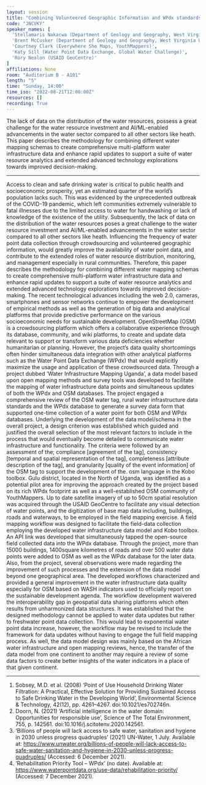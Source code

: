 ```yaml
---
layout: session
title: "Combining Volunteered Geographic Information and WPdx standards to Improve Mapping of Rural Water Infrastructure in Uganda."
code: "JNCVKY"
speaker_names: [
  'Stellamaris Nakacwa (Department of Geology and Geography, West Virginia University)',
  'Brent McCusker (Department of Geology and Geography, West Virginia University)',
  'Courtney Clark (Everywhere She Maps, YouthMappers)',
  'Katy Sill (Water Point Data Exchange, Global Water Challenge)',
  'Rory Nealon (USAID GeoCentre)'
]
affiliations: None
room: "Auditorium B - A101"
length: "5"
time: "Sunday, 14:00"
time_iso: "2022-08-21T12:00:00Z"
resources: []
recording: True
---
```


The lack of data on the distribution of the water resources, possess a great challenge for the water resource investment and AI/ML-enabled advancements in the water sector compared to all other sectors like heath. This paper describes the methodology for combining different water mapping schemas to create comprehensive multi-platform water infrastructure data and enhance rapid updates to support a suite of water resource analytics and extended advanced technology explorations towards improved decision-making.

<hr>

Access to clean and safe drinking water is critical to public health and socioeconomic prosperity, yet an estimated quarter of the world’s population lacks such. This was evidenced by the unprecedented outbreak of the COVID-19 pandemic, which left communities extremely vulnerable to fatal illnesses due to the limited access to water for handwashing or lack of knowledge of the existence of the utility. Subsequently, the lack of data on the distribution of the water resources poses a great challenge to the water resource investment and AI/ML-enabled advancements in the water sector compared to all other sectors like heath. Influencing the frequency of water point data collection through crowdsourcing and volunteered geographic information, would greatly improve the availability of water point data, and contribute to the extended roles of water resource distribution, monitoring, and management especially in rural communities.  Therefore, this paper describes the methodology for combining different water mapping schemas to create comprehensive multi-platform water infrastructure data and enhance rapid updates to support a suite of water resource analytics and extended advanced technology explorations towards improved decision-making. 
The recent technological advances including the web 2.0, cameras, smartphones and sensor networks continue to empower the development of empirical methods as well as the generation of big data and analytical platforms that provide predictive performance on the various socioeconomic needs for sustainable development. OpenStreetMap (OSM) is a crowdsourcing platform which offers a collaborative experience through its database, community, and wiki platforms, to create and update data relevant to support or transform various data deficiencies whether humanitarian or planning. However, the project’s data quality shortcomings often hinder simultaneous data integration with other analytical platforms such as the Water Point Data Exchange (WPdx) that would explicitly maximize the usage and application of these crowdsourced data. Through a project dubbed ‘Water Infrastructure Mapping Uganda’, a data model based upon open mapping methods and survey tools was developed to facilitate the mapping of water infrastructure data points and simultaneous updates of both the WPdx and OSM databases. 
The project engaged a comprehensive review of the OSM water tag, rural water infrastructure data standards and the WPdx database to generate a survey data form that supported one-time collection of a water point for both OSM and WPdx databases. Underlying the development of the data model/schema in the overall project, a design criterion was established which guided and justified the overall selection of the most relevant factors to include in the process that would eventually become detailed to communicate water infrastructure and functionality. The criteria were followed by an assessment of the; compliance [agreement of the tag], consistency [temporal and spatial representation of the tag], completeness [attribute description of the tag], and granularity [quality of the event information] of the OSM tag to support the development of the. osm language in the Kobo toolbox.
Gulu district, located in the North of Uganda, was identified as a potential pilot area for improving the approach created by the project based on its rich WPdx footprint as well as a well-established OSM community of YouthMappers. Up to date satellite imagery of up to 50cm spatial resolution was acquired through the USAID GeoCentre to facilitate any visual detection of water points, and the digitization of base map data including, buildings, roads and waterways, to be employed in the field mapping exercise. A field mapping workflow was designed to facilitate the field-data collection employing the developed water infrastructure data model and Kobo toolbox. An API link was developed that simultaneously tapped the open-source field collected data into the WPdx database. 
Through the project, more than 15000 buildings, 1400square kilometres of roads and over 500 water data points were added to OSM as well as the WPdx database for the later data. Also, from the project, several observations were made regarding the improvement of such processes and the extension of the data model beyond one geographical area. The developed workflows characterized and provided a general improvement in the water infrastructure data quality especially for OSM   based on WASH indicators used to officially report on the sustainable development agenda. The workflow development waivered the interoperability gap in geospatial data sharing platforms which often results from unharmonized data structures. It was established that the designed methodology cannot be applied to water data updates but rather to freshwater point data collection. This would lead to exponential water point data increase, however, the workflow may be revised to include the framework for data updates without having to engage the full field mapping process. As well, the data model design was mainly based on the African water infrastructure and open mapping reviews, hence, the transfer of the data model from one continent to another may require a review of some data factors to create better insights of the water indicators in a place of that given continent.

<hr>

1. Sobsey, M.D. et al. (2008) ‘Point of Use Household Drinking Water Filtration: A Practical, Effective Solution for Providing Sustained Access to Safe Drinking Water in the Developing World’, Environmental Science &amp; Technology, 42(12), pp. 4261–4267. doi:10.1021/es702746n.
2. Doorn, N. (2021) ‘Artificial intelligence in the water domain: Opportunities for responsible use’, Science of The Total Environment, 755, p. 142561. doi:10.1016/j.scitotenv.2020.142561.
3. ‘Billions of people will lack access to safe water, sanitation and hygiene in 2030 unless progress quadruples’ (2021) UN-Water, 1 July. Available at: https://www.unwater.org/billions-of-people-will-lack-access-to-safe-water-sanitation-and-hygiene-in-2030-unless-progress-quadruples/  (Accessed: 6 December 2021).
4. ‘Rehabilitation Priority Tool – WPdx’ (no date). Available at: https://www.waterpointdata.org/use-data/rehabilitation-priority/ (Accessed: 7 December 2021).

